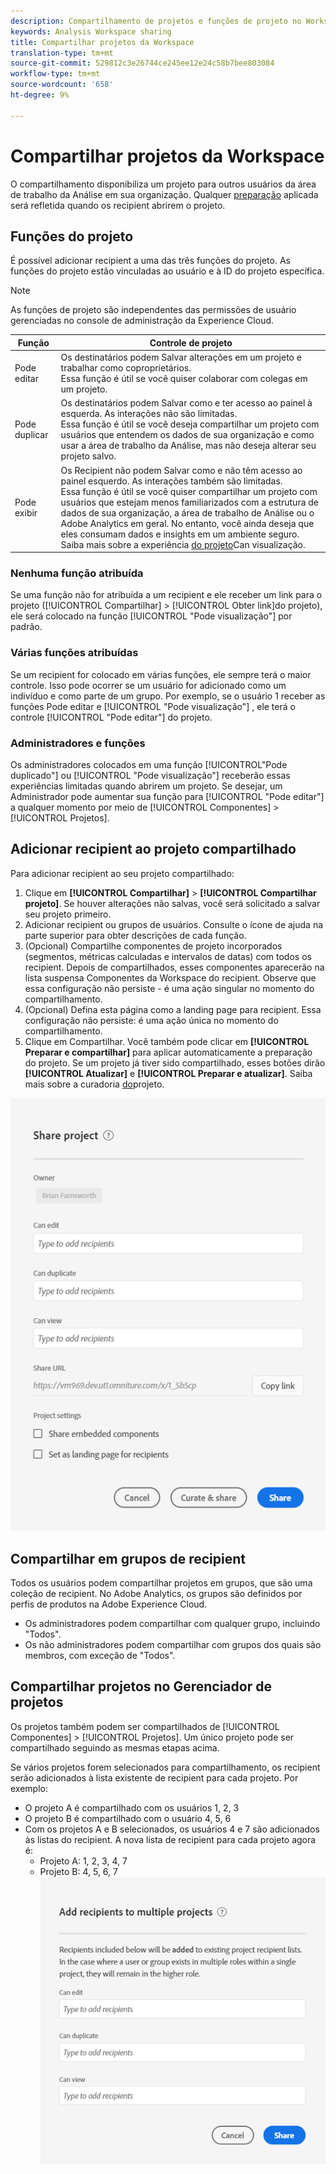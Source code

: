 ```yaml
---
description: Compartilhamento de projetos e funções de projeto no Workspace
keywords: Analysis Workspace sharing
title: Compartilhar projetos da Workspace
translation-type: tm+mt
source-git-commit: 529812c3e26744ce245ee12e24c58b7bee803084
workflow-type: tm+mt
source-wordcount: '658'
ht-degree: 9%

---
```



# Compartilhar projetos da Workspace

O compartilhamento disponibiliza um projeto para outros usuários da área de trabalho da Análise em sua organização. Qualquer [preparação](curate.md) aplicada será refletida quando os recipient abrirem o projeto.

## Funções do projeto

É possível adicionar recipient a uma das três funções do projeto. As funções do projeto estão vinculadas ao usuário e à ID do projeto específica.

>[!NOTE]
> As funções de projeto são independentes das permissões de usuário gerenciadas no console de administração da Experience Cloud.

| Função | Controle de projeto |
|---|---|
| Pode editar | Os destinatários podem Salvar alterações em um projeto e trabalhar como coproprietários.<br>Essa função é útil se você quiser colaborar com colegas em um projeto. |
| Pode duplicar | Os destinatários podem Salvar como e ter acesso ao painel à esquerda. As interações não são limitadas.<br>Essa função é útil se você deseja compartilhar um projeto com usuários que entendem os dados de sua organização e como usar a área de trabalho da Análise, mas não deseja alterar seu projeto salvo. |
| Pode exibir | Os Recipient não podem Salvar como e não têm acesso ao painel esquerdo. As interações também são limitadas.<br>Essa função é útil se você quiser compartilhar um projeto com usuários que estejam menos familiarizados com a estrutura de dados de sua organização, a área de trabalho de Análise ou o Adobe Analytics em geral. No entanto, você ainda deseja que eles consumam dados e insights em um ambiente seguro.<br>Saiba mais sobre a experiência [do projeto](/help/analyze/analysis-workspace/curate-share/view-only-projects.md)Can visualização. |

### Nenhuma função atribuída

Se uma função não for atribuída a um recipient e ele receber um link para o projeto ([!UICONTROL Compartilhar] > [!UICONTROL Obter link]do projeto), ele será colocado na função [!UICONTROL &quot;Pode visualização&quot;] por padrão.

### Várias funções atribuídas

Se um recipient for colocado em várias funções, ele sempre terá o maior controle. Isso pode ocorrer se um usuário for adicionado como um indivíduo e como parte de um grupo. Por exemplo, se o usuário 1 receber as funções Pode editar e [!UICONTROL &quot;Pode visualização&quot;] , ele terá o controle [!UICONTROL &quot;Pode editar&quot;] do projeto.

### Administradores e funções

Os administradores colocados em uma função [!UICONTROL&quot;Pode duplicado&quot;] ou [!UICONTROL &quot;Pode visualização&quot;] receberão essas experiências limitadas quando abrirem um projeto. Se desejar, um Administrador pode aumentar sua função para [!UICONTROL &quot;Pode editar&quot;] a qualquer momento por meio de [!UICONTROL Componentes] > [!UICONTROL Projetos].

## Adicionar recipient ao projeto compartilhado

Para adicionar recipient ao seu projeto compartilhado:

1. Clique em **[!UICONTROL Compartilhar]** > **[!UICONTROL Compartilhar projeto]**.
Se houver alterações não salvas, você será solicitado a salvar seu projeto primeiro.
1. Adicionar recipient ou grupos de usuários.
Consulte o ícone de ajuda na parte superior para obter descrições de cada função.
1. (Opcional) Compartilhe componentes de projeto incorporados (segmentos, métricas calculadas e intervalos de datas) com todos os recipient.
Depois de compartilhados, esses componentes aparecerão na lista suspensa Componentes da Workspace do recipient. Observe que essa configuração não persiste - é uma ação singular no momento do compartilhamento.
1. (Opcional) Defina esta página como a landing page para recipient.
Essa configuração não persiste: é uma ação única no momento do compartilhamento.
1. Clique em Compartilhar.
Você também pode clicar em **[!UICONTROL Preparar e compartilhar]** para aplicar automaticamente a preparação do projeto. Se um projeto já tiver sido compartilhado, esses botões dirão **[!UICONTROL Atualizar]** e **[!UICONTROL Preparar e atualizar]**. Saiba mais sobre a curadoria [do](https://docs.adobe.com/content/help/pt-BR/analytics/analyze/analysis-workspace/curate-share/curate.html)projeto.

![](assets/share-proj-modal.png)

## Compartilhar em grupos de recipient

Todos os usuários podem compartilhar projetos em grupos, que são uma coleção de recipient. No Adobe Analytics, os grupos são definidos por perfis de produtos na Adobe Experience Cloud.

* Os administradores podem compartilhar com qualquer grupo, incluindo &quot;Todos&quot;.
* Os não administradores podem compartilhar com grupos dos quais são membros, com exceção de &quot;Todos&quot;.

## Compartilhar projetos no Gerenciador de projetos

Os projetos também podem ser compartilhados de [!UICONTROL Componentes] > [!UICONTROL Projetos]. Um único projeto pode ser compartilhado seguindo as mesmas etapas acima.

Se vários projetos forem selecionados para compartilhamento, os recipient serão adicionados à lista existente de recipient para cada projeto. Por exemplo:

* O projeto A é compartilhado com os usuários 1, 2, 3
* O projeto B é compartilhado com o usuário 4, 5, 6
* Com os projetos A e B selecionados, os usuários 4 e 7 são adicionados às listas do recipient. A nova lista de recipient para cada projeto agora é:
   * Projeto A: 1, 2, 3, 4, 7
   * Projeto B: 4, 5, 6, 7
   ![](assets/mult-proj-sharing.png)
